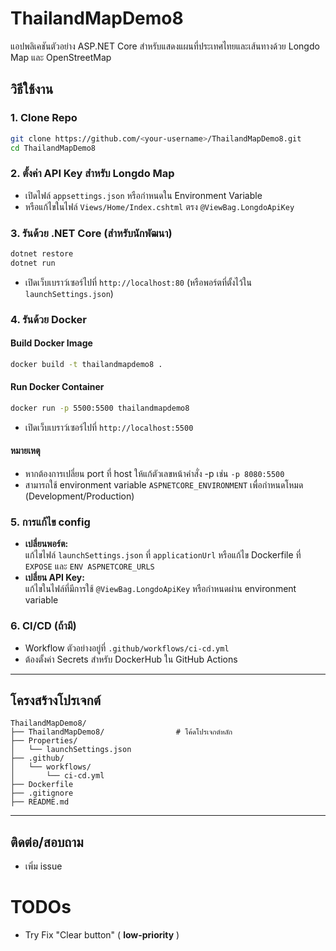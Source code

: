 # ThailandMapDemo8

แอปพลิเคชันตัวอย่าง ASP.NET Core สำหรับแสดงแผนที่ประเทศไทยและเส้นทางด้วย Longdo Map และ OpenStreetMap

## วิธีใช้งาน

### 1. Clone Repo

```sh
git clone https://github.com/<your-username>/ThailandMapDemo8.git
cd ThailandMapDemo8
```

### 2. ตั้งค่า API Key สำหรับ Longdo Map

- เปิดไฟล์ `appsettings.json` หรือกำหนดใน Environment Variable
- หรือแก้ไขในไฟล์ `Views/Home/Index.cshtml` ตรง `@ViewBag.LongdoApiKey`

### 3. รันด้วย .NET Core (สำหรับนักพัฒนา)

```sh
dotnet restore
dotnet run
```
- เปิดเว็บเบราว์เซอร์ไปที่ `http://localhost:80` (หรือพอร์ตที่ตั้งไว้ใน `launchSettings.json`)

### 4. รันด้วย Docker

#### Build Docker Image

```sh
docker build -t thailandmapdemo8 .
```

#### Run Docker Container

```sh
docker run -p 5500:5500 thailandmapdemo8
```
- เปิดเว็บเบราว์เซอร์ไปที่ `http://localhost:5500`

#### หมายเหตุ
- หากต้องการเปลี่ยน port ที่ host ให้แก้ตัวเลขหน้าคำสั่ง -p เช่น `-p 8080:5500`
- สามารถใช้ environment variable `ASPNETCORE_ENVIRONMENT` เพื่อกำหนดโหมด (Development/Production)

### 5. การแก้ไข config

- **เปลี่ยนพอร์ต:**  
  แก้ไขไฟล์ `launchSettings.json` ที่ `applicationUrl` หรือแก้ไข Dockerfile ที่ `EXPOSE` และ `ENV ASPNETCORE_URLS`
- **เปลี่ยน API Key:**  
  แก้ไขในไฟล์ที่มีการใช้ `@ViewBag.LongdoApiKey` หรือกำหนดผ่าน environment variable

### 6. CI/CD (ถ้ามี)

- Workflow ตัวอย่างอยู่ที่ `.github/workflows/ci-cd.yml`
- ต้องตั้งค่า Secrets สำหรับ DockerHub ใน GitHub Actions

---

## โครงสร้างโปรเจกต์

```
ThailandMapDemo8/
├── ThailandMapDemo8/                # โค้ดโปรเจกต์หลัก
├── Properties/
│   └── launchSettings.json
├── .github/
│   └── workflows/
│       └── ci-cd.yml
├── Dockerfile
├── .gitignore
├── README.md
```

---

## ติดต่อ/สอบถาม


- เพิ่ม issue

# TODOs

- Try Fix "Clear button" ( **low-priority** )

